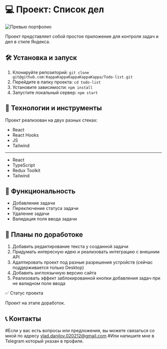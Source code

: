# 💻 Проект: Список дел

![Превью портфолио](https://i.imgur.com/5pHdr9I.png)

Проект представляет собой простое приложение для контроля задач и дел в стиле Яндекса.

## 🛠️ Установка и запуск

1. Клонируйте репозиторий: `git clone git@github.com:KappaKappaKappaKappaKappa/Todo-list.git`
2. Перейдите в папку проекта: `cd todo-list`
3. Установите зависимости: `npm install`
4. Запустите локальный сервер: `npm start`

## 🔧 Технологии и инструменты

Проект реализован на двух разных стеках:
- React
- React Hooks
- JS
- Tailwind
---------------
- React
- TypeScript
- Redux Toolkit
- Tailwind

## 💫 Функциональность

- Добавление задачи
- Переключение статуса задачи
- Удаление задачи
- Валидация поля ввода задачи

## 🎯 Планы по доработоке
1) Добавить редактирование текста у созданной задачи
2) Придумать интересную идею и реализовать интеграцию с внешним API
3) Адаптировать проект под разные разрешения устройств (сейчас поддерживается только Desktop)
4) Добавить англоязычную версию сайта
5) Реализовать эффект заблокированной кнопки добавления задач при не валидном поле ввода

✅ Статус проекта

Проект на этапе доработок.

## 📞 Контакты

#Если у вас есть вопросы или предложения, вы можете связаться со мной по адресу vlad.danilov.020212@gmail.com
#Или напишите мне в Telegram который указан в профиле.
